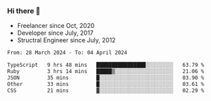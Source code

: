 ### Hi there 👋

- Freelancer since Oct, 2020
- Developer since July, 2017
- Structral Engineer since July, 2012

<!--START_SECTION:waka-->

```txt
From: 28 March 2024 - To: 04 April 2024

TypeScript   9 hrs 48 mins   ████████████████░░░░░░░░░   63.79 %
Ruby         3 hrs 14 mins   █████▒░░░░░░░░░░░░░░░░░░░   21.06 %
JSON         35 mins         █░░░░░░░░░░░░░░░░░░░░░░░░   03.90 %
Other        33 mins         █░░░░░░░░░░░░░░░░░░░░░░░░   03.61 %
CSS          21 mins         ▓░░░░░░░░░░░░░░░░░░░░░░░░   02.29 %
```

<!--END_SECTION:waka-->
